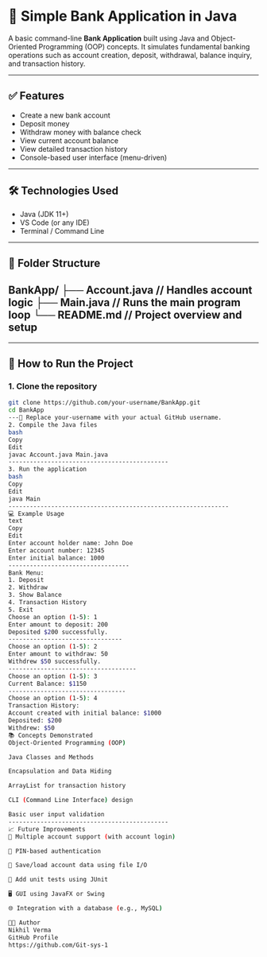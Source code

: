 # 🏦 Simple Bank Application in Java

A basic command-line **Bank Application** built using Java and Object-Oriented Programming (OOP) concepts. It simulates fundamental banking operations such as account creation, deposit, withdrawal, balance inquiry, and transaction history.

---

## ✅ Features

- Create a new bank account
- Deposit money
- Withdraw money with balance check
- View current account balance
- View detailed transaction history
- Console-based user interface (menu-driven)

---

## 🛠️ Technologies Used

- Java (JDK 11+)
- VS Code (or any IDE)
- Terminal / Command Line

---

## 📁 Folder Structure
BankApp/
├── Account.java // Handles account logic
├── Main.java // Runs the main program loop
└── README.md // Project overview and setup
----------------------------------------------------------------------

---

## 🚀 How to Run the Project

### 1. Clone the repository

```bash
git clone https://github.com/your-username/BankApp.git
cd BankApp
---🔁 Replace your-username with your actual GitHub username.
2. Compile the Java files
bash
Copy
Edit
javac Account.java Main.java
---------------------------------------------
3. Run the application
bash
Copy
Edit
java Main
--------------------------------------------------------------
💻 Example Usage
text
Copy
Edit
Enter account holder name: John Doe
Enter account number: 12345
Enter initial balance: 1000
----------------------------------
Bank Menu:
1. Deposit
2. Withdraw
3. Show Balance
4. Transaction History
5. Exit
Choose an option (1-5): 1
Enter amount to deposit: 200
Deposited $200 successfully.
--------------------------------
Choose an option (1-5): 2
Enter amount to withdraw: 50
Withdrew $50 successfully.
------------------------------------
Choose an option (1-5): 3
Current Balance: $1150
---------------------------------
Choose an option (1-5): 4
Transaction History:
Account created with initial balance: $1000
Deposited: $200
Withdrew: $50
📚 Concepts Demonstrated
Object-Oriented Programming (OOP)

Java Classes and Methods

Encapsulation and Data Hiding

ArrayList for transaction history

CLI (Command Line Interface) design

Basic user input validation
---------------------------------------------
📈 Future Improvements
🔄 Multiple account support (with account login)

🔐 PIN-based authentication

💾 Save/load account data using file I/O

🧪 Add unit tests using JUnit

🖥️ GUI using JavaFX or Swing

🌐 Integration with a database (e.g., MySQL)

👨‍💻 Author
Nikhil Verma
GitHub Profile
https://github.com/Git-sys-1
